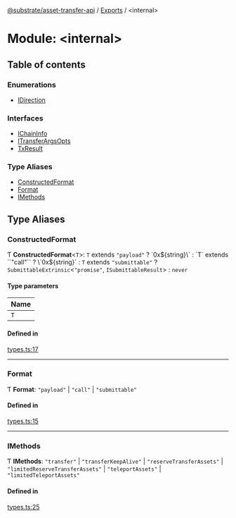 [@substrate/asset-transfer-api](../README.md) / [Exports](../modules.md) / <internal\>

# Module: <internal\>

## Table of contents

### Enumerations

- [IDirection](../enums/internal_.IDirection.md)

### Interfaces

- [IChainInfo](../interfaces/internal_.IChainInfo.md)
- [ITransferArgsOpts](../interfaces/internal_.ITransferArgsOpts.md)
- [TxResult](../interfaces/internal_.TxResult.md)

### Type Aliases

- [ConstructedFormat](internal_.md#constructedformat)
- [Format](internal_.md#format)
- [IMethods](internal_.md#imethods)

## Type Aliases

### ConstructedFormat

Ƭ **ConstructedFormat**<`T`\>: `T` extends ``"payload"`` ? \`0x${string}\` : `T` extends ``"call"`` ? \`0x${string}\` : `T` extends ``"submittable"`` ? `SubmittableExtrinsic`<``"promise"``, `ISubmittableResult`\> : `never`

#### Type parameters

| Name |
| :------ |
| `T` |

#### Defined in

[types.ts:17](https://github.com/paritytech/asset-transfer-api/blob/96cf018/src/types.ts#L17)

___

### Format

Ƭ **Format**: ``"payload"`` \| ``"call"`` \| ``"submittable"``

#### Defined in

[types.ts:15](https://github.com/paritytech/asset-transfer-api/blob/96cf018/src/types.ts#L15)

___

### IMethods

Ƭ **IMethods**: ``"transfer"`` \| ``"transferKeepAlive"`` \| ``"reserveTransferAssets"`` \| ``"limitedReserveTransferAssets"`` \| ``"teleportAssets"`` \| ``"limitedTeleportAssets"``

#### Defined in

[types.ts:25](https://github.com/paritytech/asset-transfer-api/blob/96cf018/src/types.ts#L25)

